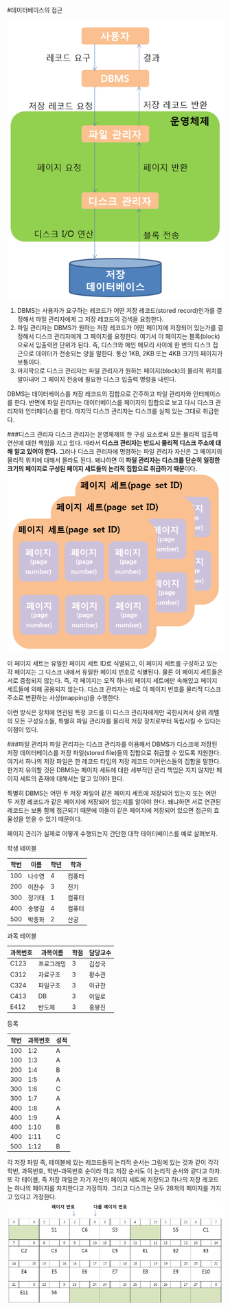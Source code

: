 #데이터베이스의 접근

![](db-access-process.PNG)

1. DBMS는 사용자가 요구하는 레코드가 어떤 저장 레코드(stored record)인가를 결정해서 파일 관리자에게 그 저장 레코드의 검색을 요청한다. 
2. 파일 관리자는 DBMS가 원하는 저장 레코드가 어떤 페이지에 저장되어 있는가를 결정해서 디스크 관리자에게 그 페이지를 요청한다. 여기서 이 페이지는 블록(block)으로서 입출력읜 단위가 된다. 즉, 디스크와 메인 메모리 사이에 한 번의 디스크 접근으로 데이터가 전송되는 양을 말한다. 통산 1KB, 2KB 또는 4KB 크기의 페이지가 보통이다. 
3. 마지막으로 디스크 관리자는 파일 관리자가 원하는 페이지(block)의 물리적 위치를 알아내어 그 페이지 전송에 필요한 디스크 입출력 명령을 내린다. 

DBMS는 데이터베이스를 저장 레코드의 집합으로 간주하고 파일 관리자와 인터페이스를 한다. 반면에 파일 관리자는 데이터베이스를 페이지의 집합으로 보고 다시 디스크 관리자와 인터페이스를 한다. 마지막 디스크 관리자는 디스크를 실제 있는 그대로 취급한다. 

###디스크 관리자
디스크 관리자는 운영체제의 한 구성 요소로써 모든 물리적 입출력 연산에 대한 책임을 지고 있다. 따라서 **디스크 관리자는 반드시 물리적 디스크 주소에 대해 알고 있어야 한다.**
그러나 디스크 관리자에 명령하는 파일 관리자 자신은 그 페이지의 물리적 위치에 대해서 몰라도 된다. 왜냐하면 이 **파일 관리자는 디스크를 단순히 일정한 크기의 페이지로 구성된 페이지 세트들의 논리적 집합으로 취급하기 때문**이다. <br>
![](pageset2.PNG)

이 페이지 세트는 유일한 페이지 세트 ID로 식별되고, 이 페이지 세트를 구성하고 있는 각 페이지는 그 디스크 내에서 유일한 페이지 번호로 식별된다. 물론 이 페이지 세트들은 서로 중첩되지 않는다. 즉, 각 페이지는 오직 하나의 페이지 세트에만 속해있고 페이지 세트들에 의해 공용되지 않는다. 디스크 관리자는 바로 이 페이지 번호를 물리적 디스크 주소로 변환하는 사상(mapping)을 수행한다.

이런 방식은 장치에 연관된 특정 코드를 이 디스크 관리자에게만 국한시켜서 상위 레벨의 모든 구성요소들, 특별히 파일 관리자를 물리적 저장 장치로부터 독립시킬 수 있다는 이점이 있다. 

###파일 관리자
파일 관리자는 디스크 관리자를 이용해서 DBMS가 디스크에 저장된 저장 데이터베이스를 저장 파일(stored file)들의 집합으로 취급할 수 있도록 지원한다. 여기서 하나의 저장 파일은 한 레코드 타입의 저장 레코드 어커런스들의 집합을 말한다. 한가지 유의할 것은 DBMS는 페이지 세트에 대한 세부적인 관리 책임은 지지 않지만 페이지 세트의 존재에 대해서는 알고 있어야 한다. 

특별히 DBMS는 어떤 두 저장 파일이 같은 페이지 세트에 저장되어 있는지 또는 어떤 두 저장 레코드가 같은 페이지에 저장되어 있는지를 알아야 한다. 왜냐하면 서로 연관된 레코드는 보통 함께 접근되기 때문에 이들이 같은 페이지에 저장되어 있으면 접근의 효율성을 얻을 수 있기 때문이다. 

페이지 관리가 실제로 어떻게 수행되는지 간단한 대학 테이터베이스를 예로 살펴보자.

학생 테이블

| 학번 | 이름 | 학년 | 학과 |
| -- | -- | -- | -- |
| 100 | 나수영 | 4 | 컴퓨터 |
| 200 | 이찬수 | 3 | 전기 |
| 300 | 정기태 | 1 | 컴퓨터 |
| 400 | 송병길 | 4 | 컴퓨터 |
| 500 | 박종화 | 2 | 산공 |


과목 테이블

| 과목번호 | 과목이름 | 학점 | 담당교수 |
| -- | -- | -- | -- |
| C123 | 프로그래밍 | 3 | 김성국 |
| C312 | 자료구조 | 3 | 황수관 |
| C324 | 파일구조 | 3 | 이규찬 |
| C413 | DB | 3 | 이일로 |
| E412 | 반도체 | 3 | 홍봉진 |

등록

| 학번 | 과목번호 | 성적 |
| -- | -- | -- |
| 100 | 1:2 | A |
| 100 | 1:3 | A |
| 200 | 1:4 | B |
| 300 | 1:5 | A |
| 300 | 1:6 | C |
| 300 | 1:7 | A |
| 400 | 1:8 | A |
| 400 | 1:9 | A |
| 400 | 1:10 | B |
| 400 | 1:11 | C |
| 500 | 1:12 | B |

각 저장 파일 즉, 테이블에 있는 레코드들의 논리적 순서는 그림에 있는 것과 같이 각각 학번, 과목번호, 학번-과목번호 순이라 하고 저장 순서도 이 논리적 순서와 같다고 하자. 또 각 테이블, 즉 저장 파일은 자기 자신의 페이지 세트에 저장되고 하나의 저장 레코드는 하나의 페이지를 차지한다고 가정하자. 그리고 디스크는 모두 28개의 페이지를 가지고 있다고 가정한다. 
![](diskdata.PNG)

